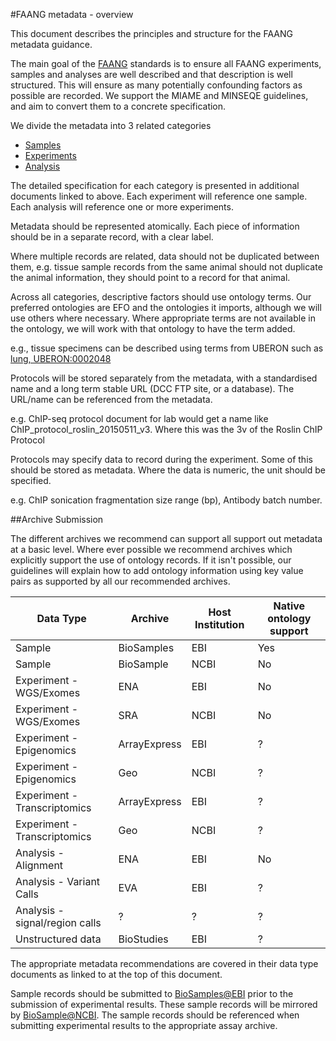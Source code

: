 #FAANG metadata - overview

This document describes the principles and structure for the FAANG metadata guidance. 

The main goal of the [FAANG](http://www.faang.org) standards is to ensure all FAANG experiments, samples and analyses are well described and that description is well structured. This will ensure as many potentially confounding factors as possible are recorded. We support the MIAME and MINSEQE guidelines, and aim to convert them to a concrete specification.

We divide the metadata into 3 related categories

* [Samples](faang_sample_metadata.md)
* [Experiments](faang_experiment_metadata.md) 
* [Analysis](faang_analysis_metadata.md)

The detailed specification for each category is presented in additional documents linked to above. Each experiment will reference one sample. Each analysis will reference one or more experiments.

Metadata should be represented atomically. Each piece of information should be in a separate record, with a clear label.

Where multiple records are related, data should not be duplicated between them, e.g. tissue sample records from the same animal should not duplicate the animal information, they should point to a record for that animal.

Across all categories, descriptive factors should use ontology terms. Our preferred ontologies are EFO and the ontologies it imports, although we will use others where necessary. Where appropriate terms are not available in the ontology, we will work with that ontology to have the term added.

e.g., tissue specimens can be described using terms from UBERON such as  [lung, UBERON:0002048](http://purl.obolibrary.org/obo/UBERON_0002048)

Protocols will be stored separately from the metadata, with a standardised name and a long term stable URL (DCC FTP site, or a database). The URL/name can be referenced from the metadata.

e.g. ChIP-seq protocol document for lab would get a name like ChIP_protocol_roslin_20150511_v3. Where this was the 3v of the Roslin ChIP Protocol

Protocols may specify data to record during the experiment. Some of this should be stored as metadata. Where the data is numeric, the unit should be specified.  

e.g. ChIP sonication fragmentation size range (bp), Antibody batch number.

##Archive Submission

The different archives we recommend can support all support out metadata at a basic level. Where ever possible we recommend archives which explicitly support the use of ontology records. If it isn't possible, our guidelines will explain how to add ontology information using key value pairs as supported by all our recommended archives.

|Data Type|Archive|Host Institution|Native ontology support|
|---------|-------|----------------|-----------------------|
|Sample| BioSamples | EBI| Yes|
|Sample| BioSample | NCBI| No|
|Experiment - WGS/Exomes | ENA | EBI | No |
|Experiment - WGS/Exomes | SRA | NCBI | No | 
|Experiment - Epigenomics | ArrayExpress | EBI | ? |
|Experiment - Epigenomics | Geo | NCBI | ? |
|Experiment - Transcriptomics | ArrayExpress | EBI | ? |
|Experiment - Transcriptomics | Geo | NCBI | ? |
|Analysis - Alignment | ENA | EBI | No |
|Analysis - Variant Calls | EVA | EBI | ? |
|Analysis - signal/region calls | ? | ? | ? | 
|Unstructured data | BioStudies | EBI | ? |

The appropriate metadata recommendations are covered in their data type documents as linked to at the top of this document.

Sample records should be submitted to [BioSamples@EBI](http://www.ebi.ac.uk/biosamples/) prior to the submission of experimental results. These sample records will be mirrored by [BioSample@NCBI](http://www.ncbi.nlm.nih.gov/biosample/). The sample records should be referenced when submitting experimental results to the appropriate assay archive.
